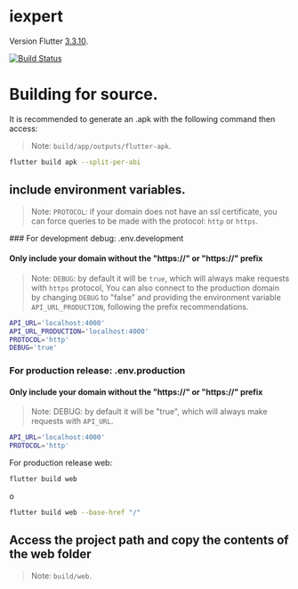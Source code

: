 # iexpert

<!-- Base dashboard. -->

Version Flutter [3.3.10](https://nodejs.org/).

[![Build Status](https://travis-ci.org/joemccann/dillinger.svg?branch=master)](https://travis-ci.org/joemccann/dillinger)

# Building for source.

It is recommended to generate an .apk with the following command then access:

> Note: `build/app/outputs/flutter-apk`.

```sh
flutter build apk --split-per-abi
```

## include environment variables.

> Note: `PROTOCOL`: if your domain does not have an ssl certificate, you can force queries to be made with the protocol: `http` or `https`.

### For development debug: .env.development

#### Only include your domain without the "https://" or "https://" prefix

> Note: `DEBUG`: by default it will be `true`, which will always make requests with `https` protocol, You can also connect to the production domain by changing `DEBUG` to "false" and providing the environment variable `API_URL_PRODUCTION`, following the prefix recommendations.

```sh
API_URL='localhost:4000'
API_URL_PRODUCTION='localhost:4000'
PROTOCOL='http'
DEBUG='true'
```

### For production release: .env.production

#### Only include your domain without the "https://" or "https://" prefix

> Note: DEBUG: by default it will be "true", which will always make requests with `API_URL`.

```sh
API_URL='localhost:4000'
PROTOCOL='http'
```

For production release web:

```sh
flutter build web

```

o

```sh
flutter build web --base-href "/"
```

## Access the project path and copy the contents of the web folder

> Note: `build/web`.
